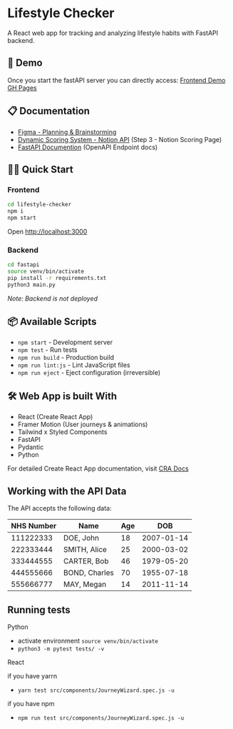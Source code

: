 # Lifestyle Checker

A React web app for tracking and analyzing lifestyle habits with FastAPI backend.

## 🚀 Demo

Once you start the fastAPI server you can directly access:
[Frontend Demo GH Pages](https://shiraz-v8.github.io/lifestyle-checker/)

## 📋 Documentation

- [Figma - Planning & Brainstorming](https://www.figma.com/board/Rc7MMYz6pCVhW7qcjcUwFe/Untitled?node-id=0-1&t=MgFMXY1wRJDC2OYu-1)
- [Dynamic Scoring System - Notion API](https://www.notion.so/spiralz/lifestyle-checker-2589fe8b1f7c80bfb96eee1bbf7bbe25) (Step 3 - Notion Scoring Page)
- [FastAPI Documention](http://localhost:5005/docs) (OpenAPI Endpoint docs)

## 🏃‍♂️ Quick Start

### Frontend

```bash
cd lifestyle-checker
npm i
npm start
```

Open [http://localhost:3000](http://localhost:3000)

### Backend

```bash
cd fastapi
source venv/bin/activate
pip install -r requirements.txt
python3 main.py
```

_Note: Backend is not deployed_

## 📦 Available Scripts

- `npm start` - Development server
- `npm test` - Run tests
- `npm run build` - Production build
- `npm run lint:js` - Lint JavaScript files
- `npm run eject` - Eject configuration (irreversible)

## 🛠️ Web App is built With

- React (Create React App)
- Framer Motion (User journeys & animations)
- Tailwind x Styled Components
- FastAPI
- Pydantic
- Python

For detailed Create React App documentation, visit [CRA Docs](https://facebook.github.io/create-react-app/docs/getting-started)

## Working with the API Data

The API accepts the following data:

| NHS Number | Name          | Age | DOB        |
| ---------- | ------------- | --- | ---------- |
| 111222333  | DOE, John     | 18  | 2007-01-14 |
| 222333444  | SMITH, Alice  | 25  | 2000-03-02 |
| 333444555  | CARTER, Bob   | 46  | 1979-05-20 |
| 444555666  | BOND, Charles | 70  | 1955-07-18 |
| 555666777  | MAY, Megan    | 14  | 2011-11-14 |

## Running tests

Python

- activate environment `source venv/bin/activate`
- `python3 -m pytest tests/ -v`

React

if you have yarrn

- `yarn test src/components/JourneyWizard.spec.js -u`

if you have npm

- `npm run test src/components/JourneyWizard.spec.js -u`
